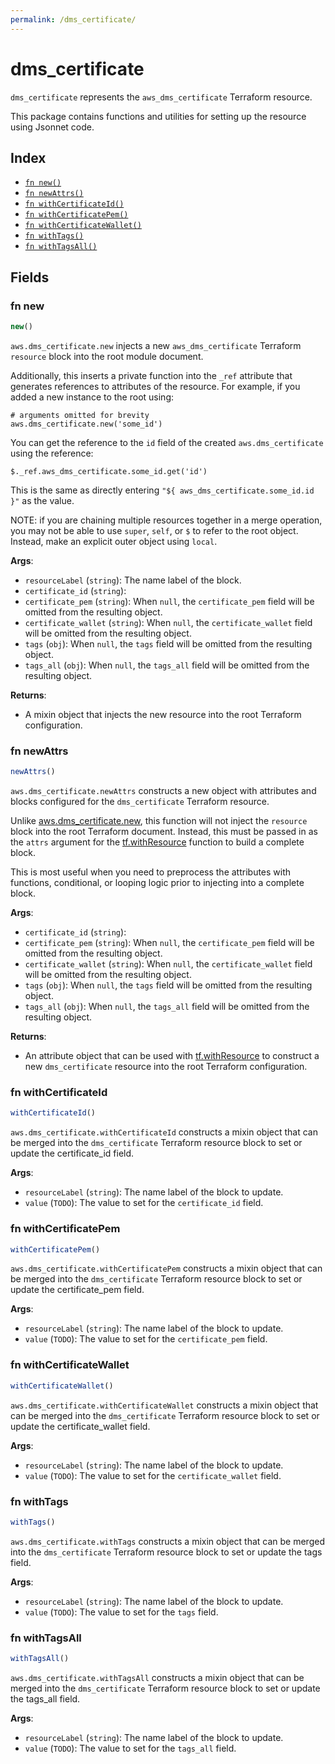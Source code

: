 ```yaml
---
permalink: /dms_certificate/
---
```


# dms_certificate

`dms_certificate` represents the `aws_dms_certificate` Terraform resource.



This package contains functions and utilities for setting up the resource using Jsonnet code.


## Index

* [`fn new()`](#fn-new)
* [`fn newAttrs()`](#fn-newattrs)
* [`fn withCertificateId()`](#fn-withcertificateid)
* [`fn withCertificatePem()`](#fn-withcertificatepem)
* [`fn withCertificateWallet()`](#fn-withcertificatewallet)
* [`fn withTags()`](#fn-withtags)
* [`fn withTagsAll()`](#fn-withtagsall)

## Fields

### fn new

```ts
new()
```


`aws.dms_certificate.new` injects a new `aws_dms_certificate` Terraform `resource`
block into the root module document.

Additionally, this inserts a private function into the `_ref` attribute that generates references to attributes of the
resource. For example, if you added a new instance to the root using:

    # arguments omitted for brevity
    aws.dms_certificate.new('some_id')

You can get the reference to the `id` field of the created `aws.dms_certificate` using the reference:

    $._ref.aws_dms_certificate.some_id.get('id')

This is the same as directly entering `"${ aws_dms_certificate.some_id.id }"` as the value.

NOTE: if you are chaining multiple resources together in a merge operation, you may not be able to use `super`, `self`,
or `$` to refer to the root object. Instead, make an explicit outer object using `local`.

**Args**:
  - `resourceLabel` (`string`): The name label of the block.
  - `certificate_id` (`string`): 
  - `certificate_pem` (`string`):  When `null`, the `certificate_pem` field will be omitted from the resulting object.
  - `certificate_wallet` (`string`):  When `null`, the `certificate_wallet` field will be omitted from the resulting object.
  - `tags` (`obj`):  When `null`, the `tags` field will be omitted from the resulting object.
  - `tags_all` (`obj`):  When `null`, the `tags_all` field will be omitted from the resulting object.

**Returns**:
- A mixin object that injects the new resource into the root Terraform configuration.


### fn newAttrs

```ts
newAttrs()
```


`aws.dms_certificate.newAttrs` constructs a new object with attributes and blocks configured for the `dms_certificate`
Terraform resource.

Unlike [aws.dms_certificate.new](#fn-dmscertificatenew), this function will not inject the `resource`
block into the root Terraform document. Instead, this must be passed in as the `attrs` argument for the
[tf.withResource](https://github.com/tf-libsonnet/core/tree/main/docs#fn-withresource) function to build a complete block.

This is most useful when you need to preprocess the attributes with functions, conditional, or looping logic prior to
injecting into a complete block.

**Args**:
  - `certificate_id` (`string`): 
  - `certificate_pem` (`string`):  When `null`, the `certificate_pem` field will be omitted from the resulting object.
  - `certificate_wallet` (`string`):  When `null`, the `certificate_wallet` field will be omitted from the resulting object.
  - `tags` (`obj`):  When `null`, the `tags` field will be omitted from the resulting object.
  - `tags_all` (`obj`):  When `null`, the `tags_all` field will be omitted from the resulting object.

**Returns**:
  - An attribute object that can be used with [tf.withResource](https://github.com/tf-libsonnet/core/tree/main/docs#fn-withresource) to construct a new `dms_certificate` resource into the root Terraform configuration.


### fn withCertificateId

```ts
withCertificateId()
```

`aws.dms_certificate.withCertificateId` constructs a mixin object that can be merged into the `dms_certificate`
Terraform resource block to set or update the certificate_id field.



**Args**:
  - `resourceLabel` (`string`): The name label of the block to update.
  - `value` (`TODO`): The value to set for the `certificate_id` field.


### fn withCertificatePem

```ts
withCertificatePem()
```

`aws.dms_certificate.withCertificatePem` constructs a mixin object that can be merged into the `dms_certificate`
Terraform resource block to set or update the certificate_pem field.



**Args**:
  - `resourceLabel` (`string`): The name label of the block to update.
  - `value` (`TODO`): The value to set for the `certificate_pem` field.


### fn withCertificateWallet

```ts
withCertificateWallet()
```

`aws.dms_certificate.withCertificateWallet` constructs a mixin object that can be merged into the `dms_certificate`
Terraform resource block to set or update the certificate_wallet field.



**Args**:
  - `resourceLabel` (`string`): The name label of the block to update.
  - `value` (`TODO`): The value to set for the `certificate_wallet` field.


### fn withTags

```ts
withTags()
```

`aws.dms_certificate.withTags` constructs a mixin object that can be merged into the `dms_certificate`
Terraform resource block to set or update the tags field.



**Args**:
  - `resourceLabel` (`string`): The name label of the block to update.
  - `value` (`TODO`): The value to set for the `tags` field.


### fn withTagsAll

```ts
withTagsAll()
```

`aws.dms_certificate.withTagsAll` constructs a mixin object that can be merged into the `dms_certificate`
Terraform resource block to set or update the tags_all field.



**Args**:
  - `resourceLabel` (`string`): The name label of the block to update.
  - `value` (`TODO`): The value to set for the `tags_all` field.
